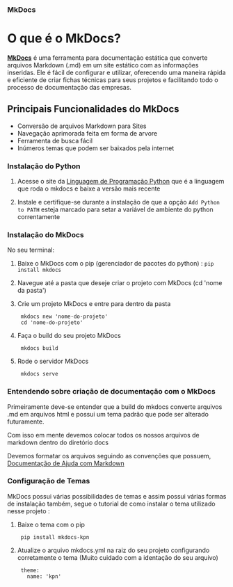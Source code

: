 ### MkDocs

# O que é o MkDocs?

[**MkDocs**](https://www.mkdocs.org/) é uma ferramenta para documentação estática que converte arquivos Markdown (.md) em um site estático com as informações inseridas. Ele é fácil de configurar e utilizar, oferecendo uma maneira rápida e eficiente de criar fichas técnicas para seus projetos e facilitando todo o processo de documentação das empresas.

## Principais Funcionalidades do MkDocs

- Conversão de arquivos Markdown para Sites
- Navegação aprimorada feita em forma de arvore
- Ferramenta de busca fácil
- Inúmeros temas que podem ser baixados pela internet 

### Instalação do Python

1. Acesse o site da [Linguagem de Programação Python](https://www.python.org/) que é a linguagem que roda o mkdocs e baixe a versão mais recente

2. Instale e certifique-se durante a instalação de que a opção `Add Python to PATH` esteja marcado para setar a variável de ambiente do python correntamente


### Instalação do MkDocs
No seu terminal:
1. Baixe o MkDocs com o pip (gerenciador de pacotes do python) : `pip install mkdocs`

2. Navegue até a pasta que deseje criar o projeto com MkDocs (cd 'nome da pasta')

3. Crie um projeto MkDocs e entre para dentro da pasta

        mkdocs new 'nome-do-projeto' 
        cd 'nome-do-projeto'

4. Faça o build do seu projeto MkDocs

        mkdocs build

5. Rode o servidor MkDocs

        mkdocs serve


### Entendendo sobre criação de documentação com o MkDocs

Primeiramente deve-se entender que a build do mkdocs converte arquivos .md em arquivos html e possui um tema padrão que pode ser alterado futuramente.

Com isso em mente devemos colocar todos os nossos arquivos de markdown dentro do diretório docs

Devemos formatar os arquivos seguindo as convenções que possuem, [Documentação de Ajuda com Markdown](https://docs.pipz.com/central-de-ajuda/learning-center/guia-basico-de-markdown#open)

### Configuração de Temas

MkDocs possui várias possibilidades de temas e assim possui várias formas de instalação também, segue o tutorial de como instalar o tema utilizado nesse projeto : 

1. Baixe o tema com o pip 
    
        pip install mkdocs-kpn

2. Atualize o arquivo mkdocs.yml na raiz do seu projeto configurando corretamente o tema (Muito cuidado com a identação do seu arquivo)

        theme:
          name: 'kpn'


